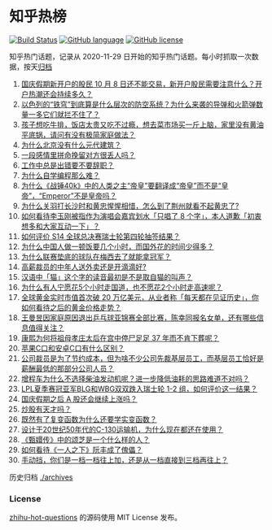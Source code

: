 # 知乎热榜
[![Build Status](https://github.com/ToWeLong/zhihu-hot-questions/workflows/CI/badge.svg)](https://github.com/ToWeLong/zhihu-hot-questions/actions)
[![GitHub language](https://img.shields.io/badge/language-golang-orange.svg)](https://golang.org/)
[![GitHub license](https://img.shields.io/github/license/ToWeLong/zhihu-hot-questions)](https://github.com/ToWeLong/zhihu-hot-questions/blob/main/LICENSE)

知乎热门话题，记录从 2020-11-29 日开始的知乎热门话题。每小时抓取一次数据，按天[归档](./archives)

<!-- BEGIN -->

1. [国庆假期新开户的股民 10 月 8 日还不能交易，新开户股民需要注意什么？开户热潮还会持续多久？](https://www.zhihu.com/question/767276412)
1. [以色列的“铁穹”到底算是什么层次的防空系统？为什么来袭的导弹和火箭弹数量一多它们就拦不住了？](https://www.zhihu.com/question/747829576)
1. [孩子想吃牛排，饭店太贵又吃不过瘾，想去菜市场买一斤上脑，家里没有黄油平底锅，请问有没有极简家庭做法？](https://www.zhihu.com/question/361215171)
1. [为什么北京没有什么元代建筑？](https://www.zhihu.com/question/36083684)
1. [一段感情里拼命挽留对方很丢人吗？](https://www.zhihu.com/question/668116598)
1. [工作中总是出错要不要辞职？](https://www.zhihu.com/question/738179508)
1. [为什么自学编程那么难？](https://www.zhihu.com/question/636216382)
1. [为什么《战锤40k》中的人类之主“帝皇”要翻译成“帝皇”而不是“皇帝”，“Emperor”不是皇帝吗？](https://www.zhihu.com/question/664487666)
1. [为什么关羽打长沙时和黄忠惺惺相惜，怎么到了荆州就看不起黄忠了?](https://www.zhihu.com/question/548378741)
1. [如何看待李玉刚被指作为演唱会嘉宾划水「只唱了 8 个字」，本人道歉「初衷想多和大家互动一下」？](https://www.zhihu.com/question/752060060)
1. [如何评价 S14 全球总决赛瑞士轮第四轮抽签结果？](https://www.zhihu.com/question/773080310)
1. [为什么中国人做一顿饭要几个小时，而国外花的时间少得多？](https://www.zhihu.com/question/28655927)
1. [为什么联赛垫底的球队在梅西去了就能拿冠军？](https://www.zhihu.com/question/757764778)
1. [高薪裁员的中年人送外卖还是开滴滴好?](https://www.zhihu.com/question/614736801)
1. [汉语中「猫」这个字的读音最初是不是取自猫的叫声？](https://www.zhihu.com/question/305221269)
1. [为什么有人宁愿花5个小时走国道，也不愿花2个小时走高速呢？](https://www.zhihu.com/question/662017658)
1. [全球黄金实时市值首次破 20 万亿美元，从业者称「每天都在见证历史」，你如何看待之后的黄金价格走势？](https://www.zhihu.com/question/757771123)
1. [王曼昱因家庭原因退出乒乓球亚锦赛全部比赛，陈幸同报名女单，还有哪些信息值得关注？](https://www.zhihu.com/question/769960139)
1. [康熙为何将祖母孝庄太后在宫中停尸足足 37 年而不肯下葬呢？](https://www.zhihu.com/question/499221047)
1. [苹果C口和安卓C口有什么区别？](https://www.zhihu.com/question/646909743)
1. [公司裁员是为了节约成本，但为啥不少公司先裁基层员工，而基层员工恰好是薪酬最低的那部分公司人员？](https://www.zhihu.com/question/739397731)
1. [增程车为什么不选择柴油发动机呢？进一步降低油耗的思路难道不对吗？](https://www.zhihu.com/question/665036311)
1. [LPL夏季赛冠亚军BLG和WBG双双跌入瑞士轮 1-2 组，如何评价这一结果？](https://www.zhihu.com/question/767213211)
1. [国庆假期之后 A 股还会继续上涨吗？](https://www.zhihu.com/question/747750897)
1. [炒股有天才吗？](https://www.zhihu.com/question/347794928)
1. [既然有了复变函数为什么还要学实变函数？](https://www.zhihu.com/question/599919512)
1. [设计于20世纪50年代的C-130运输机，为什么现在都还在使用？](https://www.zhihu.com/question/316386066)
1. [《甄嬛传》中的颂芝是一个什么样的人？](https://www.zhihu.com/question/546881526)
1. [如何看待《一人之下》阮丰成了傀儡？](https://www.zhihu.com/question/666344250)
1. [手动挡，你们是一档一档往上加，还是从一档直接到三档再往上？](https://www.zhihu.com/question/652616004)

<!-- END -->

历史归档 [./archives](./archives)


### License
[zhihu-hot-questions](https://github.com/towelong/zhihu-hot-questions) 的源码使用 MIT License 发布。
